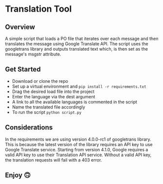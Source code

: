 # Translation Tool

## Overview
A simple script that loads a PO file that iterates over each message and then translates the message using Google Translate API. 
The script uses the googletrans library and outputs translated text which, is then set as the message's msgstr attribute.

## Get Started
- Download or clone the repo
- Set up a virtual environment and `pip install -r requirements.txt`
- Drag the desired load file into the project
- Enter the language via the dest argument 
- A link to all the available languages is commented in the script
- Name the translated file accordingly
- To run the script `python script.py`

## Considerations
In the requirements we are using version 4.0.0-rc1 of googletrans library. This is because the latest version of the library requires an API key to use Google Translate service.
Starting from version 4.1.0, Google requires a valid API key to use their Translation API service. Without a valid API key, the translation requests will fail with a 403 error. 

## Enjoy 🙃
